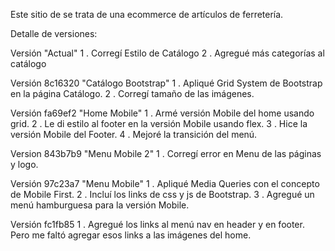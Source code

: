 Este sitio de se trata de una ecommerce de artículos de ferretería.

Detalle de versiones:

Versión "Actual"
1 . Corregí Estilo de Catálogo
2 . Agregué más categorías al catálogo

Versión 8c16320 "Catálogo Bootstrap"
1 . Apliqué Grid System de Bootstrap en la página Catálogo.
2 . Corregí tamaño de las imágenes.

Versión fa69ef2 "Home Mobile"
1 . Armé versión Mobile del home usando grid.
2 . Le di estilo al footer en la versión Mobile usando flex.
3 . Hice la versión Mobile del Footer.
4 . Mejoré la transición del menú.

Version 843b7b9 "Menu Mobile 2"
1 . Corregí error en Menu de las páginas y logo.

Versión 97c23a7 "Menu Mobile"
1 . Apliqué Media Queries con el concepto de Mobile First.
2 . Incluí los links de css y js de Bootstrap.
3 . Agregué un menú hamburguesa para la versión Mobile.

Versión fc1fb85
1 . Agregué los links al menú nav en header y en footer. Pero me faltó agregar esos links a las imágenes del home.